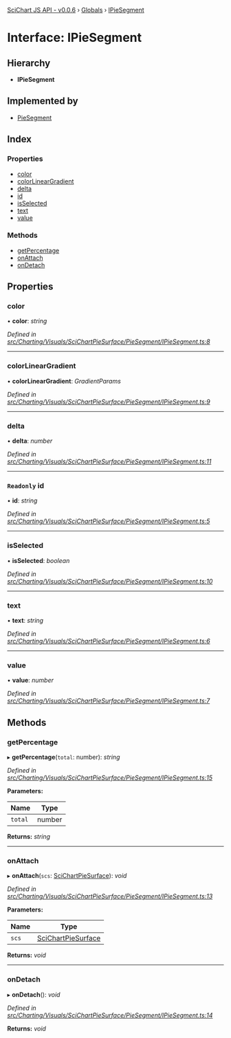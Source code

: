 [SciChart JS API - v0.0.6](../README.md) › [Globals](../globals.md) › [IPieSegment](ipiesegment.md)

# Interface: IPieSegment

## Hierarchy

* **IPieSegment**

## Implemented by

* [PieSegment](../classes/piesegment.md)

## Index

### Properties

* [color](ipiesegment.md#color)
* [colorLinearGradient](ipiesegment.md#colorlineargradient)
* [delta](ipiesegment.md#delta)
* [id](ipiesegment.md#readonly-id)
* [isSelected](ipiesegment.md#isselected)
* [text](ipiesegment.md#text)
* [value](ipiesegment.md#value)

### Methods

* [getPercentage](ipiesegment.md#getpercentage)
* [onAttach](ipiesegment.md#onattach)
* [onDetach](ipiesegment.md#ondetach)

## Properties

###  color

• **color**: *string*

*Defined in [src/Charting/Visuals/SciChartPieSurface/PieSegment/IPieSegment.ts:8](https://github.com/ABTSoftware/SciChart.Dev/blob/f6fba97af2/Web/src/SciChart/src/Charting/Visuals/SciChartPieSurface/PieSegment/IPieSegment.ts#L8)*

___

###  colorLinearGradient

• **colorLinearGradient**: *GradientParams*

*Defined in [src/Charting/Visuals/SciChartPieSurface/PieSegment/IPieSegment.ts:9](https://github.com/ABTSoftware/SciChart.Dev/blob/f6fba97af2/Web/src/SciChart/src/Charting/Visuals/SciChartPieSurface/PieSegment/IPieSegment.ts#L9)*

___

###  delta

• **delta**: *number*

*Defined in [src/Charting/Visuals/SciChartPieSurface/PieSegment/IPieSegment.ts:11](https://github.com/ABTSoftware/SciChart.Dev/blob/f6fba97af2/Web/src/SciChart/src/Charting/Visuals/SciChartPieSurface/PieSegment/IPieSegment.ts#L11)*

___

### `Readonly` id

• **id**: *string*

*Defined in [src/Charting/Visuals/SciChartPieSurface/PieSegment/IPieSegment.ts:5](https://github.com/ABTSoftware/SciChart.Dev/blob/f6fba97af2/Web/src/SciChart/src/Charting/Visuals/SciChartPieSurface/PieSegment/IPieSegment.ts#L5)*

___

###  isSelected

• **isSelected**: *boolean*

*Defined in [src/Charting/Visuals/SciChartPieSurface/PieSegment/IPieSegment.ts:10](https://github.com/ABTSoftware/SciChart.Dev/blob/f6fba97af2/Web/src/SciChart/src/Charting/Visuals/SciChartPieSurface/PieSegment/IPieSegment.ts#L10)*

___

###  text

• **text**: *string*

*Defined in [src/Charting/Visuals/SciChartPieSurface/PieSegment/IPieSegment.ts:6](https://github.com/ABTSoftware/SciChart.Dev/blob/f6fba97af2/Web/src/SciChart/src/Charting/Visuals/SciChartPieSurface/PieSegment/IPieSegment.ts#L6)*

___

###  value

• **value**: *number*

*Defined in [src/Charting/Visuals/SciChartPieSurface/PieSegment/IPieSegment.ts:7](https://github.com/ABTSoftware/SciChart.Dev/blob/f6fba97af2/Web/src/SciChart/src/Charting/Visuals/SciChartPieSurface/PieSegment/IPieSegment.ts#L7)*

## Methods

###  getPercentage

▸ **getPercentage**(`total`: number): *string*

*Defined in [src/Charting/Visuals/SciChartPieSurface/PieSegment/IPieSegment.ts:15](https://github.com/ABTSoftware/SciChart.Dev/blob/f6fba97af2/Web/src/SciChart/src/Charting/Visuals/SciChartPieSurface/PieSegment/IPieSegment.ts#L15)*

**Parameters:**

Name | Type |
------ | ------ |
`total` | number |

**Returns:** *string*

___

###  onAttach

▸ **onAttach**(`scs`: [SciChartPieSurface](../classes/scichartpiesurface.md)): *void*

*Defined in [src/Charting/Visuals/SciChartPieSurface/PieSegment/IPieSegment.ts:13](https://github.com/ABTSoftware/SciChart.Dev/blob/f6fba97af2/Web/src/SciChart/src/Charting/Visuals/SciChartPieSurface/PieSegment/IPieSegment.ts#L13)*

**Parameters:**

Name | Type |
------ | ------ |
`scs` | [SciChartPieSurface](../classes/scichartpiesurface.md) |

**Returns:** *void*

___

###  onDetach

▸ **onDetach**(): *void*

*Defined in [src/Charting/Visuals/SciChartPieSurface/PieSegment/IPieSegment.ts:14](https://github.com/ABTSoftware/SciChart.Dev/blob/f6fba97af2/Web/src/SciChart/src/Charting/Visuals/SciChartPieSurface/PieSegment/IPieSegment.ts#L14)*

**Returns:** *void*
